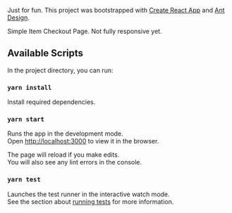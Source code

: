 Just for fun. This project was bootstrapped with [Create React App](https://github.com/facebook/create-react-app) and [Ant Design](https://ant.design/docs/react/introduce).

Simple Item Checkout Page. Not fully responsive yet.

## Available Scripts

In the project directory, you can run:

### `yarn install`

Install required dependencies.

### `yarn start`

Runs the app in the development mode.<br />
Open [http://localhost:3000](http://localhost:3000) to view it in the browser.

The page will reload if you make edits.<br />
You will also see any lint errors in the console.

### `yarn test`

Launches the test runner in the interactive watch mode.<br />
See the section about [running tests](https://facebook.github.io/create-react-app/docs/running-tests) for more information.

